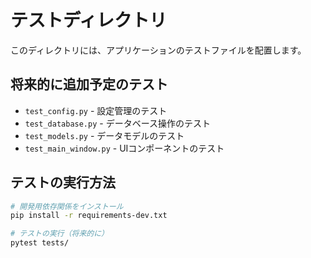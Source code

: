 # テストディレクトリ

このディレクトリには、アプリケーションのテストファイルを配置します。

## 将来的に追加予定のテスト

- `test_config.py` - 設定管理のテスト
- `test_database.py` - データベース操作のテスト
- `test_models.py` - データモデルのテスト
- `test_main_window.py` - UIコンポーネントのテスト

## テストの実行方法

```bash
# 開発用依存関係をインストール
pip install -r requirements-dev.txt

# テストの実行（将来的に）
pytest tests/
```